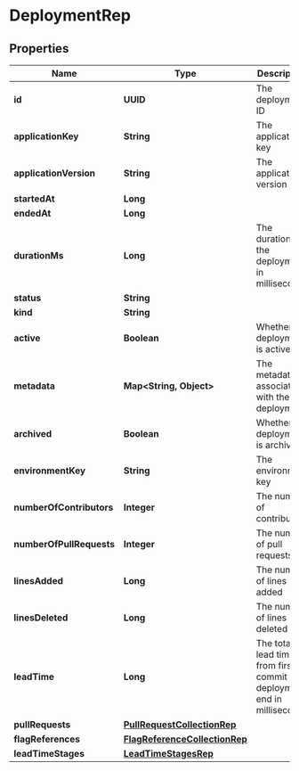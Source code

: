 

# DeploymentRep


## Properties

| Name | Type | Description | Notes |
|------------ | ------------- | ------------- | -------------|
|**id** | **UUID** | The deployment ID |  |
|**applicationKey** | **String** | The application key |  |
|**applicationVersion** | **String** | The application version |  |
|**startedAt** | **Long** |  |  |
|**endedAt** | **Long** |  |  [optional] |
|**durationMs** | **Long** | The duration of the deployment in milliseconds |  [optional] |
|**status** | **String** |  |  |
|**kind** | **String** |  |  |
|**active** | **Boolean** | Whether the deployment is active |  |
|**metadata** | **Map&lt;String, Object&gt;** | The metadata associated with the deployment |  [optional] |
|**archived** | **Boolean** | Whether the deployment is archived |  |
|**environmentKey** | **String** | The environment key |  |
|**numberOfContributors** | **Integer** | The number of contributors |  |
|**numberOfPullRequests** | **Integer** | The number of pull requests |  |
|**linesAdded** | **Long** | The number of lines added |  |
|**linesDeleted** | **Long** | The number of lines deleted |  |
|**leadTime** | **Long** | The total lead time from first commit to deployment end in milliseconds |  |
|**pullRequests** | [**PullRequestCollectionRep**](PullRequestCollectionRep.md) |  |  [optional] |
|**flagReferences** | [**FlagReferenceCollectionRep**](FlagReferenceCollectionRep.md) |  |  [optional] |
|**leadTimeStages** | [**LeadTimeStagesRep**](LeadTimeStagesRep.md) |  |  [optional] |



